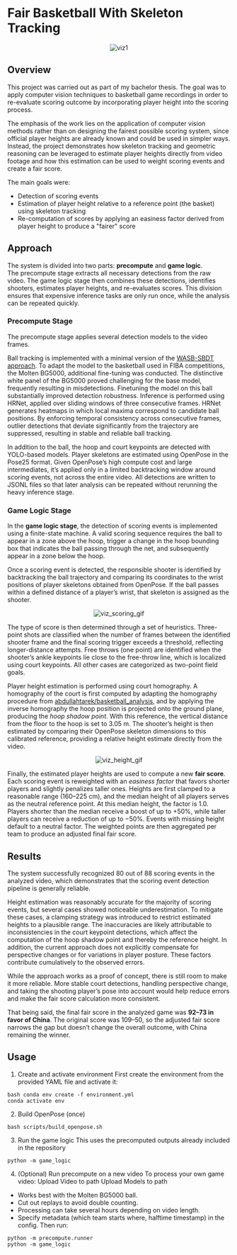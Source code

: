 # Fair Basketball With Skeleton Tracking

<p align="center">
  <img src="https://github.com/user-attachments/assets/c767902e-7a83-4688-abe2-a12e216668da" alt="viz1" />
</p>

## Overview
This project was carried out as part of my bachelor thesis.  The goal was to apply computer vision techniques to basketball game recordings in order to re-evaluate scoring outcome by incorporating player height into the scoring process.

The emphasis of the work lies on the application of computer vision methods rather than on designing the fairest possible scoring system, since official player heights are already known and could be used in simpler ways. Instead, the project demonstrates how skeleton tracking and geometric reasoning can be leveraged to estimate player heights directly from video footage and how this estimation can be used to weight scoring events and create a fair score.

The main goals were:
- Detection of scoring events  
- Estimation of player height relative to a reference point (the basket) using skeleton tracking  
- Re-computation of scores by applying an easiness factor derived from player height to produce a "fairer" score 

## Approach
The system is divided into two parts: **precompute** and **game logic**.  
The precompute stage extracts all necessary detections from the raw video. The game logic stage then combines these detections, identifies shooters, estimates player heights, and re-evaluates scores. This division ensures that expensive inference tasks are only run once, while the analysis can be repeated quickly.

### Precompute Stage
The precompute stage applies several detection models to the video frames.

Ball tracking is implemented with a minimal version of the [WASB-SBDT approach](https://github.com/nttcom/WASB-SBDT). To adapt the model to the basketball used in FIBA competitions, the Molten BG5000, additional fine-tuning was conducted. The distinctive white panel of the BG5000 proved challenging for the base model, frequently resulting in misdetections. Finetuning the model on this ball substantially improved detection robustness. Inference is performed using HRNet, applied over sliding windows of three consecutive frames. HRNet generates heatmaps in which local maxima correspond to candidate ball positions. By enforcing temporal consistency across consecutive frames, outlier detections that deviate significantly from the trajectory are suppressed, resulting in stable and reliable ball tracking.

In addition to the ball, the hoop and court keypoints are detected with YOLO-based models. Player skeletons are estimated using OpenPose in the Pose25 format. Given OpenPose’s high compute cost and large intermediates, it’s applied only in a limited backtracking window around scoring events, not across the entire video. All detections are written to JSONL files so that later analysis can be repeated without rerunning the heavy inference stage.

### Game Logic Stage
In the **game logic stage**, the detection of scoring events is implemented using a finite-state machine. A valid scoring sequence requires the ball to appear in a zone above the hoop, trigger a change in the hoop bounding box that indicates the ball passing through the net, and subsequently appear in a zone below the hoop.

Once a scoring event is detected, the responsible shooter is identified by backtracking the ball trajectory and comparing its coordinates to the wrist positions of player skeletons obtained from OpenPose. If the ball passes within a defined distance of a player’s wrist, that skeleton is assigned as the shooter.

<p align="center">
  <img src="https://github.com/user-attachments/assets/6723b138-4813-4872-a18d-65adf020912d" alt="viz_scoring_gif" />
</p>

The type of score is then determined through a set of heuristics. Three-point shots are classified when the number of frames between the identified shooter frame and the final scoring trigger exceeds a threshold, reflecting longer-distance attempts. Free throws (one point) are identified when the shooter’s ankle keypoints lie close to the free-throw line, which is localized using court keypoints. All other cases are categorized as two-point field goals.

Player height estimation is performed using court homography. A homography of the court is first computed by adapting the homography procedure from [abdullahtarek/basketball_analysis](https://github.com/abdullahtarek/basketball_analysis), and by applying the inverse homography the hoop position is projected onto the ground plane, producing the _hoop shadow point_. With this reference, the vertical distance from the floor to the hoop is set to 3.05 m. The shooter’s height is then estimated by comparing their OpenPose skeleton dimensions to this calibrated reference, providing a relative height estimate directly from the video.

<p align="center">
  <img src="https://github.com/user-attachments/assets/1b2de49f-b09f-45ec-8d8a-65c0fcf662a6" alt="viz_height_gif" />
</p>

Finally, the estimated player heights are used to compute a new **fair score**. Each scoring event is reweighted with an _easiness factor_ that favors shorter players and slightly penalizes taller ones. Heights are first clamped to a reasonable range (160–225 cm), and the median height of all players serves as the neutral reference point. At this median height, the factor is 1.0. Players shorter than the median receive a boost of up to +50%, while taller players can receive a reduction of up to −50%. Events with missing height default to a neutral factor. The weighted points are then aggregated per team to produce an adjusted final fair score.

## Results
The system successfully recognized 80 out of 88 scoring events in the analyzed video, which demonstrates that the scoring event detection pipeline is generally reliable.  

Height estimation was reasonably accurate for the majority of scoring events, but several cases showed noticeable underestimation. To mitigate these cases, a clamping strategy was introduced to restrict estimated heights to a plausible range. The inaccuracies are likely attributable to inconsistencies in the court keypoint detections, which affect the computation of the hoop shadow point and thereby the reference height. In addition, the current approach does not explicitly compensate for perspective changes or for variations in player posture. These factors contribute cumulatively to the observed errors. 

While the approach works as a proof of concept, there is still room to make it more reliable. More stable court detections, handling perspective change, and taking the shooting player’s pose into account would help reduce errors and make the fair score calculation more consistent.

That being said, the final fair score in the analyzed game was **92–73 in favor of China**. The original score was 109–50, so the adjusted fair score narrows the gap but doesn’t change the overall outcome, with China remaining the winner.

## Usage

1. Create and activate environment First create the environment from the provided YAML file and activate it:
```
bash conda env create -f environment.yml
conda activate env
```
2. Build OpenPose (once)
```
bash scripts/build_openpose.sh
```
3. Run the game logic
This uses the precomputed outputs already included in the repository
```
python -m game_logic
```
4. (Optional) Run precompute on a new video
To process your own game video:
Upload Video to path
Upload Models to path
- Works best with the Molten BG5000 ball.
- Cut out replays to avoid double counting.
- Processing can take several hours depending on video length.
- Specify metadata (which team starts where, halftime timestamp) in the config.
Then run:
```
python -m precompute.runner
python -m game_logic
```

